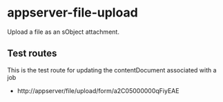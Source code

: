 # appserver-file-upload
Upload a file as an sObject attachment.


## Test routes
This is the test route for updating the contentDocument associated with a job
- http://appserver/file/upload/form/a2C05000000qFiyEAE